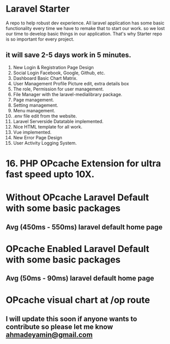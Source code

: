# Laravel Starter
A repo to help robust dev experience. All laravel application has some basic functionality every time we have to remake that to start our work. so we lost our time to develop basic things in our application. That's why Starter repo is so important for every project.

## it will save  2-5 days work in 5 minutes.

1. New Login & Registration Page Design
2. Social Login Facebook, Google, Github, etc.
3. Dashboard Basic Chart Matrix.
4. User Management Profile Picture edit, extra details box
5. The role, Permission for user management.
6. File Manager with the laravel-medialibrary package.
7. Page management.
8. Setting management.
9. Menu management.
10. .env file edit from the website.
11. Laravel Serverside Datatable implemented.
12. Nice HTML template for all work.
13. Vue implemented.
14. New Error Page Design
15. User Activity Logging System.
# 16. PHP OPcache Extension for ultra fast speed upto 10X. 

# Without OPcache Laravel Default with some basic packages
## Avg (450ms - 550ms) laravel default home page 

# OPcache Enabled Laravel Default with some basic packages
## Avg (50ms - 90ms) laravel default home page 

# OPcache visual chart at /op route


## I will update this soon if anyone wants to contribute so please let me know  ahmadeyamin@gmail.com
